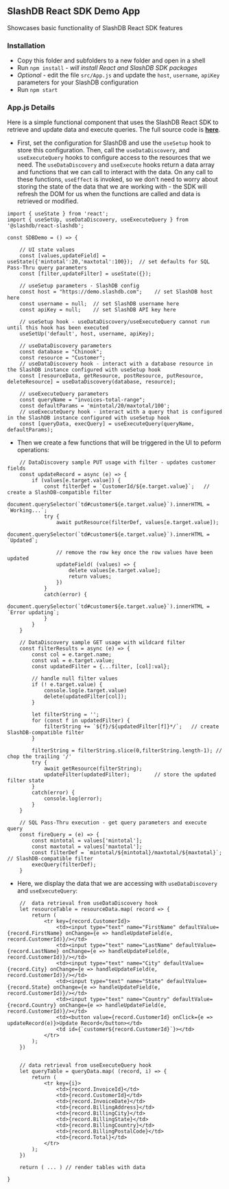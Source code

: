 ## SlashDB React SDK Demo App

Showcases basic functionality of SlashDB React SDK features

### Installation
* Copy this folder and subfolders to a new folder and open in a shell
* Run `npm install` - _will install React and SlashDB SDK packages_
* _Optional_ - edit the file `src/App.js` and update the `host`, `username`, `apiKey` parameters for your SlashDB configuration
* Run `npm start`

### App.js Details
Here is a simple functional component that uses the SlashDB React SDK to retrieve and update data and execute queries.  The full source code is [**here**](https://github.com/SlashDB/react-slashdb/blob/main/examples/demo_app/src/App.js).  
* First, set the configuration for SlashDB and use the `useSetup` hook to store this configuration.  Then, call the `useDataDiscovery`, and `useExecuteQuery` hooks to configure access to the resources that we need.  The `useDataDiscovery` and `useExecute` hooks return a data array and functions that we can call to interact with the data.  On any call to these functions, `useEffect` is invoked, so we don't need to worry about storing the state of the data that we are working with - the SDK will refresh the DOM for us when the functions are called and data is retrieved or modified.

```
import { useState } from 'react';
import { useSetUp, useDataDiscovery, useExecuteQuery } from '@slashdb/react-slashdb';

const SDBDemo = () => {

    // UI state values
	const [values,updateField] = useState({'mintotal':20,'maxtotal':100});	// set defaults for SQL Pass-Thru query parameters
	const [filter,updateFilter] = useState({});
	
	// useSetup parameters - SlashDB config
	const host = "https://demo.slashdb.com";	// set SlashDB host here
	const username = null;	// set SlashDB username here
	const apiKey = null;	// set SlashDB API key here
	
	// useSetup hook - useDataDiscovery/useExecuteQuery cannot run until this hook has been executed
	useSetUp('default', host, username, apiKey);
	
	// useDataDiscovery parameters
	const database = "Chinook";
	const resource = "Customer";
	// useDataDiscovery hook - interact with a database resource in the SlashDB instance configured with useSetup hook
	const [resourceData, getResource, postResource, putResource, deleteResource] = useDataDiscovery(database, resource);

	// useExecuteQuery parameters
	const queryName = "invoices-total-range";
	const defaultParams = 'mintotal/20/maxtotal/100';
	// useExecuteQuery hook - interact with a query that is configured in the SlashDB instance configured with useSetup hook
	const [queryData, execQuery] = useExecuteQuery(queryName, defaultParams);
```

* Then we create a few functions that will be triggered in the UI to peform operations:
```
	// DataDiscovery sample PUT usage with filter - updates customer fields
	const updateRecord = async (e) => {
		if (values[e.target.value]) {
			const filterDef = `CustomerId/${e.target.value}`;	// create a SlashDB-compatible filter
			document.querySelector(`td#customer${e.target.value}`).innerHTML = `Working...`;
			try { 
				await putResource(filterDef, values[e.target.value]);
				document.querySelector(`td#customer${e.target.value}`).innerHTML = `Updated`;

				// remove the row key once the row values have been updated
				updateField( (values) => {
					delete values[e.target.value];
					return values;
				})
			}
			catch(error) {
				document.querySelector(`td#customer${e.target.value}`).innerHTML = `Error updating`;				
			}
		}
	}

	// DataDiscovery sample GET usage with wildcard filter 
	const filterResults = async (e) => {
		const col = e.target.name;
		const val = e.target.value;
		const updatedFilter = {...filter, [col]:val};

		// handle null filter values
		if (! e.target.value) {
			console.log(e.target.value)
			delete(updatedFilter[col]);
		}

		let filterString = '';
		for (const f in updatedFilter) {
			filterString += `${f}/${updatedFilter[f]}*/`;	// create SlashDB-compatible filter
		}
		
		filterString = filterString.slice(0,filterString.length-1); // chop the trailing '/'
		try { 
			await getResource(filterString);
			updateFilter(updatedFilter); 		// store the updated filter state
		}
		catch(error) {
			console.log(error);
		}
	}	

	// SQL Pass-Thru execution - get query parameters and execute query
	const fireQuery = (e) => {
		const mintotal = values['mintotal'];
		const maxtotal = values['maxtotal'];
		const filterDef = `mintotal/${mintotal}/maxtotal/${maxtotal}`;	// SlashDB-compatible filter
		execQuery(filterDef);
	}	
```
* Here, we display the data that we are accessing with `useDataDiscovery` and `useExecuteQuery`:
``` 
	//  data retrieval from useDataDiscovery hook
	let resourceTable = resourceData.map( record => {
		return (
			<tr key={record.CustomerId}>
				<td><input type="text" name="FirstName" defaultValue={record.FirstName} onChange={e => handleUpdateField(e, record.CustomerId)}/></td>
				<td><input type="text" name="LastName" defaultValue={record.LastName} onChange={e => handleUpdateField(e, record.CustomerId)}/></td>
				<td><input type="text" name="City" defaultValue={record.City} onChange={e => handleUpdateField(e, record.CustomerId)}/></td>
				<td><input type="text" name="State" defaultValue={record.State} onChange={e => handleUpdateField(e, record.CustomerId)}/></td>
				<td><input type="text" name="Country" defaultValue={record.Country} onChange={e => handleUpdateField(e, record.CustomerId)}/></td>					
				<td><button value={record.CustomerId} onClick={e => updateRecord(e)}>Update Record</button></td>
				<td id={`customer${record.CustomerId}`}></td>
			</tr>
		);
	})
	

	// data retrieval from useExecuteQuery hook
	let queryTable = queryData.map( (record, i) => {
		return (
			<tr key={i}>
				<td>{record.InvoiceId}</td>
				<td>{record.CustomerId}</td>
				<td>{record.InvoiceDate}</td>
				<td>{record.BillingAddress}</td>
				<td>{record.BillingCity}</td>
				<td>{record.BillingState}</td>
				<td>{record.BillingCountry}</td>
				<td>{record.BillingPostalCode}</td>
				<td>{record.Total}</td>
			</tr>
		);
	})	
	
	return ( ... ) // render tables with data
		
}
```
